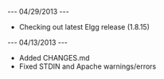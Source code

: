 --- 04/29/2013 --- 

- Checking out latest Elgg release (1.8.15)

--- 04/13/2013 --- 

- Added CHANGES.md
- Fixed STDIN and Apache warnings/errors